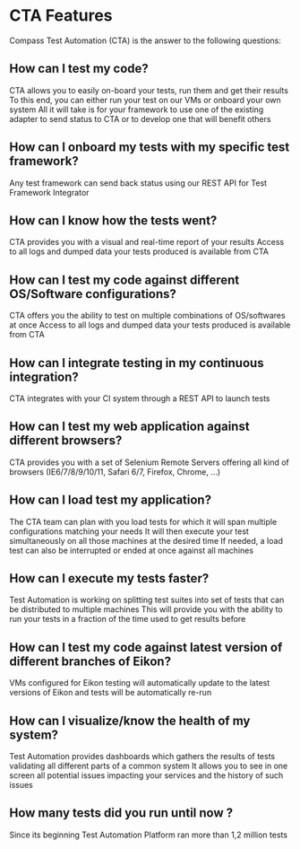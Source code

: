 # CTA Features

Compass Test Automation (CTA) is the answer to the following questions:

## How can I test my code?
CTA allows you to easily on-board your tests, run them and get their results
To this end, you can either run your test on our VMs or onboard your own system
All it will take is for your framework to use one of the existing adapter to send status to CTA or to develop one that will benefit others

## How can I onboard my tests with my specific test framework?
Any test framework can send back status using our REST API for Test Framework Integrator
 
## How can I know how the tests went?
CTA provides you with a visual and real-time report of your results
Access to all logs and dumped data your tests produced is available from CTA

## How can I test my code against different OS/Software configurations?
CTA offers you the ability to test on multiple combinations of OS/softwares at once
Access to all logs and dumped data your tests produced is available from CTA

## How can I integrate testing in my continuous integration?
CTA integrates with your CI system through a REST API to launch tests
 
## How can I test my web application against different browsers?
CTA provides you with a set of Selenium Remote Servers offering all kind of browsers (IE6/7/8/9/10/11, Safari 6/7, Firefox, Chrome, …)
 
## How can I load test my application?
The CTA team can plan with you load tests for which it will span multiple configurations matching your needs
It will then execute your test simultaneously on all those machines at the desired time
If needed, a load test can also be interrupted or ended at once against all machines

## How can I execute my tests faster?
Test Automation is working on splitting test suites into set of tests that can be distributed to multiple machines
This will provide you with the ability to run your tests in a fraction of the time used to get results before
 
## How can I test my code against latest version of different branches of Eikon?
VMs configured for Eikon testing will automatically update to the latest versions of Eikon and tests will be automatically re-run

## How can I visualize/know the health of my system?
Test Automation provides dashboards which gathers the results of tests validating all different parts of a common system
It allows you to see in one screen all potential issues impacting your services and the history of such issues

## How many tests did you run until now ?
Since its beginning Test Automation Platform ran more than 1,2 million tests